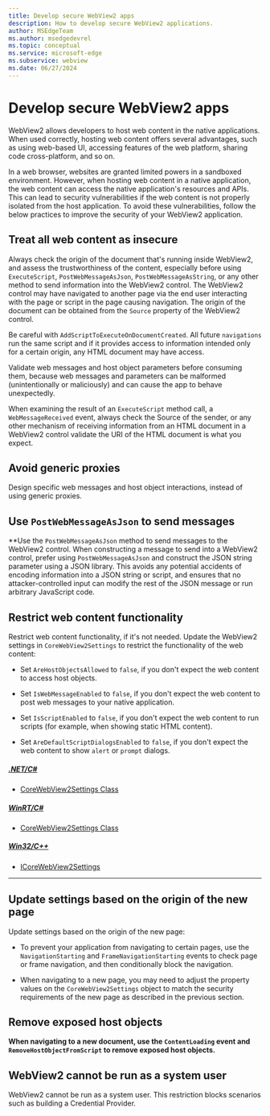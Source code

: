 ```yaml
---
title: Develop secure WebView2 apps
description: How to develop secure WebView2 applications.
author: MSEdgeTeam
ms.author: msedgedevrel
ms.topic: conceptual
ms.service: microsoft-edge
ms.subservice: webview
ms.date: 06/27/2024
---
```

# Develop secure WebView2 apps
<!-- old title: # Best practices for developing secure WebView2 applications -->

WebView2 allows developers to host web content in the native applications.  When used correctly, hosting web content offers several advantages, such as using web-based UI, accessing features of the web platform, sharing code cross-platform, and so on.  

In a web browser, websites are granted limited powers in a sandboxed environment. However, when hosting web content in a native application, the web content can access the native application's resources and APIs.  This can lead to security vulnerabilities if the web content is not properly isolated from the host application.  To avoid these vulnerabilities, follow the below practices to improve the security of your WebView2 application.


<!-- ====================================================================== -->
## Treat all web content as insecure

Always check the origin of the document that's running inside WebView2, and assess the trustworthiness of the content, especially before using `ExecuteScript`, `PostWebMessageAsJson`, `PostWebMessageAsString`, or any other method to send information into the WebView2 control.  The WebView2 control may have navigated to another page via the end user interacting with the page or script in the page causing navigation.  The origin of the document can be obtained from the `Source` property of the WebView2 control.

Be careful with `AddScriptToExecuteOnDocumentCreated`. All future `navigations` run the same script and if it provides access to information intended only for a certain origin, any HTML document may have access.

Validate web messages and host object parameters before consuming them, because web messages and parameters can be malformed (unintentionally or maliciously) and can cause the app to behave unexpectedly.

When examining the result of an `ExecuteScript` method call, a `WebMessageReceived` event, always check the Source of the sender, or any other mechanism of receiving information from an HTML document in a WebView2 control validate the URI of the HTML document is what you expect.


<!-- ====================================================================== -->
## Avoid generic proxies

Design specific web messages and host object interactions, instead of using generic proxies.


<!-- ====================================================================== -->
## Use `PostWebMessageAsJson` to send messages

**Use the `PostWebMessageAsJson` method to send messages to the WebView2 control.  When constructing a message to send into a WebView2 control, prefer using `PostWebMessageAsJson` and construct the JSON string parameter using a JSON library.  This avoids any potential accidents of encoding information into a JSON string or script, and ensures that no attacker-controlled input can modify the rest of the JSON message or run arbitrary JavaScript code.


<!-- ====================================================================== -->
## Restrict web content functionality

Restrict web content functionality, if it's not needed.  Update the WebView2 settings in `CoreWebView2Settings` to restrict the functionality of the web content:
   
*  Set `AreHostObjectsAllowed` to `false`, if you don't expect the web content to access host objects.

*  Set `IsWebMessageEnabled` to `false`, if you don't expect the web content to post web messages to your native application.

*  Set `IsScriptEnabled` to `false`, if you don't expect the web content to run scripts (for example, when showing static HTML content).

*  Set `AreDefaultScriptDialogsEnabled` to `false`, if you don't expect the web content to show `alert` or `prompt` dialogs.

    
##### [.NET/C#](#tab/dotnetcsharp)

* [CoreWebView2Settings Class](/dotnet/api/microsoft.web.webview2.core.corewebview2settings)

##### [WinRT/C#](#tab/winrtcsharp)

* [CoreWebView2Settings Class](/microsoft-edge/webview2/reference/winrt/microsoft_web_webview2_core/corewebview2settings)

##### [Win32/C++](#tab/win32cpp)

* [ICoreWebView2Settings](/microsoft-edge/webview2/reference/win32/icorewebview2settings)

---


<!-- ====================================================================== -->
## Update settings based on the origin of the new page

Update settings based on the origin of the new page:

*  To prevent your application from navigating to certain pages, use the `NavigationStarting` and `FrameNavigationStarting` events to check page or frame navigation, and then conditionally block the navigation.

*  When navigating to a new page, you may need to adjust the property values on the `CoreWebView2Settings` object to match the security requirements of the new page as described in the previous section.


<!-- ====================================================================== -->
## Remove exposed host objects

**When navigating to a new document, use the `ContentLoading` event and `RemoveHostObjectFromScript` to remove exposed host objects.**


<!-- ====================================================================== -->
## WebView2 cannot be run as a system user

WebView2 cannot be run as a system user.  This restriction blocks scenarios such as building a Credential Provider.
